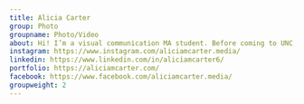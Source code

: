 ```yaml
---
title: Alicia Carter
group: Photo
groupname: Photo/Video
about: Hi! I’m a visual communication MA student. Before coming to UNC, I spent six years in southern Africa, Mexico and Peru working in public health, education, and policy helping me to bridge the gap between working with people and being behind the camera. 
instagram: https://www.instagram.com/aliciamcarter.media/
linkedin: https://www.linkedin.com/in/aliciamcarter6/
portfolio: https://aliciamcarter.com/
facebook: https://www.facebook.com/aliciamcarter.media/
groupweight: 2
---
```

